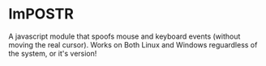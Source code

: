 # ImPOSTR
A javascript module that spoofs mouse and keyboard events (without moving the real cursor). Works on Both Linux and Windows reguardless of the system, or it's version!
